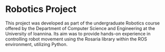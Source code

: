 # Robotics Project
This project was developed as part of the undergraduate Robotics course offered by the Department of Computer Science and Engineering at the University of Ioannina. Its aim was to provide hands-on experience in controlling robot movement using the Rosaria library within the ROS environment, utilizing Python.
